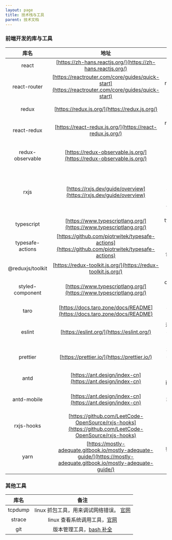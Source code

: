 ```yaml
---
layout: page
title: 技术栈与工具
parent: 技术文档
---
```


### 前端开发的库与工具

|       库名       |                                                          地址                                                          |                               备注                               |
| :--------------: | :--------------------------------------------------------------------------------------------------------------------: | :--------------------------------------------------------------: |
|      react       |                              [https://zh-hans.reactjs.org/](https://zh-hans.reactjs.org/)                              |                              渲染库                              |
|   react-router   |           [https://reactrouter.com/core/guides/quick-start](https://reactrouter.com/core/guides/quick-start)           |                          react 路由工具                          |
|      redux       |                                     [https://redux.js.org/](https://redux.js.org/)                                     |                           全局状态管理                           |
|   react-redux    |                               [https://react-redux.js.org/](https://react-redux.js.org/)                               |                    react 中调用 redux 的 api                     |
| redux-observable |                          [https://redux-observable.js.org/](https://redux-observable.js.org/)                          |                        redux 的副作用处理                        |
|       rxjs       |                           [https://rxjs.dev/guide/overview](https://rxjs.dev/guide/overview)                           | 流处理，异步编程，操作符学习到[官网](https://rxjs.dev)中看连珠图 |
|    typescript    |                           [https://www.typescriptlang.org/](https://www.typescriptlang.org/)                           |                       typescript 作用处理                        |
| typesafe-actions |            [https://github.com/piotrwitek/typesafe-actions](https://github.com/piotrwitek/typesafe-actions)            |                    redux 工具集，配合 ts 使用                    |
| @reduxjs/toolkit |                             [https://redux-toolkit.js.org/](https://redux-toolkit.js.org/)                             |                           redux 工具集                           |
| styled-component |                           [https://www.typescriptlang.org/](https://www.typescriptlang.org/)                           |                     css in js，书写样式工具                      |
|       taro       |                        [https://docs.taro.zone/docs/README](https://docs.taro.zone/docs/README)                        |                           构建跨端应用                           |
|      eslint      |                                       [https://eslint.org/](https://eslint.org/)                                       |                      规范 js 代码，了解即可                      |
|     prettier     |                                      [https://prettier.io/](https://prettier.io/)                                      |                     格式化 js 代码，了解即可                     |
|       antd       |                               [https://ant.design/index-cn](https://ant.design/index-cn)                               |                        阿里巴巴前端 ui 库                        |
|   antd-mobile    |                               [https://ant.design/index-cn](https://ant.design/index-cn)                               |                       阿里巴巴移动端 ui 库                       |
|    rxjs-hooks    |         [https://github.com/LeetCode-OpenSource/rxjs-hooks](https://github.com/LeetCode-OpenSource/rxjs-hooks)         |                       在 react 中使用 rxjs                       |
|       yarn       | [https://mostly-adequate.gitbook.io/mostly-adequate-guide/](https://mostly-adequate.gitbook.io/mostly-adequate-guide/) |                      替代 npm 的包管理工具                       |

### 其他工具

|  库名   |                                           备注                                           |
| :-----: | :--------------------------------------------------------------------------------------: |
| tcpdump |           linux 抓包工具，用来调试网络错误。 [官网](https://www.tcpdump.org/)            |
| strace  |   linux 查看系统调用工具，[官网](https://man7.org/linux/man-pages/man1/strace.1.html)    |
|   git   | 版本管理工具，[bash 补全](https://brianway.github.io/2016/08/07/git-install-and-config/) |
